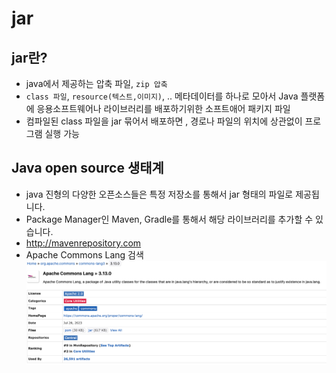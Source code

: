 # jar

## jar란?

* java에서 제공하는 압축 파일, `zip 압축`
* `class 파일`, `resource(텍스트,이미지)`, .. 메타데이터를 하나로 모아서 Java 플랫폼에 응용소프트웨어나 라이브러리를 배포하기위한 소프트애어 패키지 파일
* 컴파일된 class 파일을 jar 묶어서 배포하면 , 경로나 파일의 위치에 상관없이 프로그램 실행 가능

## Java open source 생태계

* java 진형의 다양한 오픈소스들은 특정 저장소를 통해서 jar 형태의 파일로 제공됩니다.
* Package Manager인 Maven, Gradle를 통해서 해당 라이브러리를 추가할 수 있습니다.
* <http://mavenrepository.com>
* Apache Commons Lang 검색
![Apache Commons Lang](images/02.png)
